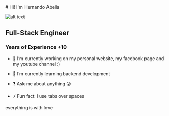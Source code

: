 <div style="align: center"># Hi! I'm Hernando Abella</div>



![alt text](https://github.com/hernandoabella/hernando-abella-template/blob/main/images/profile.jpg "Logo Title Text 1")

<div style="align: center"><div>

## Full-Stack Engineer

### Years of Experience +10
  

- 🔭 I’m currently working on my personal website, my facebook page and my youtube channel :)  
  

- 🌱 I’m currently learning backend development  
  

- ❓ Ask me about anything 😜  
  

- ⚡ Fun fact: I use tabs over spaces  

everything is with love
